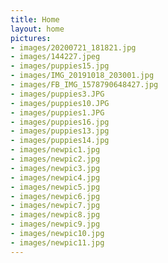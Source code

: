 ```yaml
---
title: Home
layout: home
pictures:
- images/20200721_181821.jpg
- images/144227.jpeg
- images/puppies15.jpg
- images/IMG_20191018_203001.jpg
- images/FB_IMG_1578790648427.jpg
- images/puppies3.JPG
- images/puppies10.JPG
- images/puppies1.JPG
- images/puppies16.jpg
- images/puppies13.jpg
- images/puppies14.jpg
- images/newpic1.jpg
- images/newpic2.jpg
- images/newpic3.jpg
- images/newpic4.jpg
- images/newpic5.jpg
- images/newpic6.jpg
- images/newpic7.jpg
- images/newpic8.jpg
- images/newpic9.jpg
- images/newpic10.jpg
- images/newpic11.jpg
---
```



